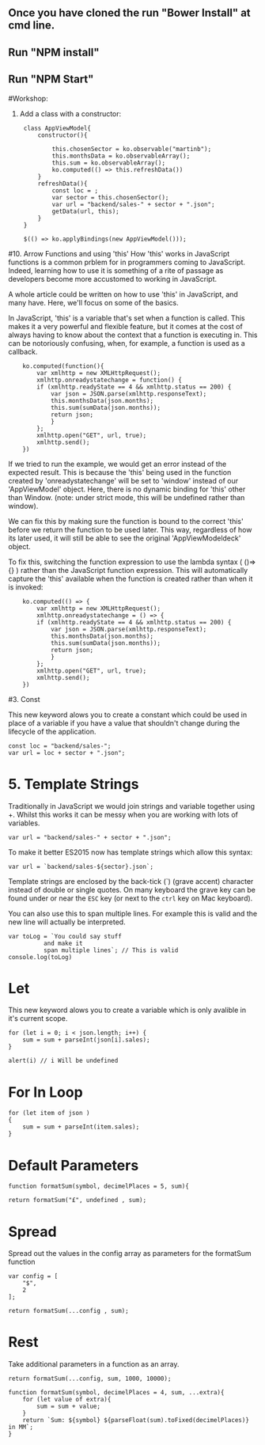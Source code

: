 ## Once you have cloned the run "Bower Install" at cmd line. 

## Run "NPM install"

## Run "NPM Start"

#Workshop: 
1. Add a class with a constructor:

        class AppViewModel{
            constructor(){  
                
                this.chosenSector = ko.observable("martinb");
                this.monthsData = ko.observableArray();
                this.sum = ko.observableArray();
                ko.computed(() => this.refreshData())
            }
            refreshData(){
                const loc = ;
                var sector = this.chosenSector();
                var url = "backend/sales-" + sector + ".json";
                getData(url, this);        
            }
        }
        
        $(() => ko.applyBindings(new AppViewModel()));
     
#10. Arrow Functions and using 'this'
How 'this' works in JavaScript functions is a common prblem for  in programmers 
coming to JavaScript. Indeed, learning how to use it is something of a rite 
of passage as developers become more accustomed to working in JavaScript.

A whole article could be written on how to use 'this' in JavaScript, 
and many have. Here, we'll focus on some of the basics.

In JavaScript, 'this' is a variable that's set when a function is called. 
This makes it a very powerful and flexible feature, 
but it comes at the cost of always having to know about the context 
that a function is executing in. This can be notoriously confusing, when, 
for example, a function is used as a callback.

        ko.computed(function(){
            var xmlhttp = new XMLHttpRequest();
            xmlhttp.onreadystatechange = function() {
            if (xmlhttp.readyState == 4 && xmlhttp.status == 200) {
                var json = JSON.parse(xmlhttp.responseText);
                this.monthsData(json.months);
                this.sum(sumData(json.months));
                return json;
                }
            };
            xmlhttp.open("GET", url, true);
            xmlhttp.send();        
        })
 
 
If we tried to run the example, we would get an error instead of the expected result. 
This is because the 'this' being used in the function created by 
'onreadystatechange' will be set to 'window' instead of our 'AppViewModel' object. 
Here, there is no dynamic binding for 'this' other than Window. 
(note: under strict mode, this will be undefined rather than window).

 We can fix this by making sure the function is bound to the correct 'this' before we return the function to be used later. 
 This way, regardless of how its later used, it will still be able to see the original 'AppViewModeldeck' object.

 To fix this, switching the function expression to use the lambda syntax ( ()=>{} ) rather than the JavaScript function expression. 
 This will automatically capture the 'this' available when the function is created rather than when it is invoked:

        ko.computed(() => {
            var xmlhttp = new XMLHttpRequest();
            xmlhttp.onreadystatechange = () => {
            if (xmlhttp.readyState == 4 && xmlhttp.status == 200) {
                var json = JSON.parse(xmlhttp.responseText);
                this.monthsData(json.months);
                this.sum(sumData(json.months));
                return json;
                }
            };
            xmlhttp.open("GET", url, true);
            xmlhttp.send();        
        })
        
        
 #3. Const
 
 This new keyword alows you to create a constant which could be used in place of a
 variable if you have a value that shouldn't change during the lifecycle of the application.

    const loc = "backend/sales-";
    var url = loc + sector + ".json";

# 5. Template Strings

Traditionally in JavaScript we would join strings and variable together using +. 
Whilst this works it can be messy when you are working with lots of variables.

    var url = "backend/sales-" + sector + ".json";

To make it better ES2015 now has template strings which allow this syntax:

    var url = `backend/sales-${sector}.json`;

Template strings are enclosed by the back-tick (\`) (grave accent) character instead 
of double or single quotes. On many keyboard the grave key
can be found under or near the `ESC` key (or next to the `ctrl` key on Mac keyboard).

You can also use this to span multiple lines. For example this is valid and the new 
line will actually be interpreted.

	var toLog = `You could say stuff
              and make it
              span multiple lines`; // This is valid
    console.log(toLog)

# Let
 
 This new keyword alows you to create a 
 variable which is only avalible in it's current scope.
 
    for (let i = 0; i < json.length; i++) { 
        sum = sum + parseInt(json[i].sales);
    }
    
    alert(i) // i Will be undefined

# For In Loop

    for (let item of json )
    {
        sum = sum + parseInt(item.sales);
    }
    
# Default Parameters

    function formatSum(symbol, decimelPlaces = 5, sum){

    return formatSum("£", undefined , sum);

# Spread

Spread out the values in the config array as parameters for the formatSum function

    var config = [
        "$",
        2    
    ];
    
    return formatSum(...config , sum);
    
# Rest

Take additional parameters in a function as an array.

    return formatSum(...config, sum, 1000, 10000);
    
    function formatSum(symbol, decimelPlaces = 4, sum, ...extra){
        for (let value of extra){
            sum = sum + value;
        }
        return `Sum: ${symbol} ${parseFloat(sum).toFixed(decimelPlaces)} in MM`;  
    }